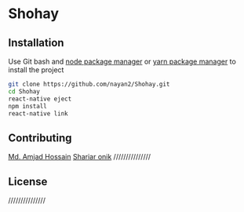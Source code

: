 # Shohay


## Installation

Use Git bash and [node package manager](https://www.npmjs.com/) or [yarn package manager](https://yarnpkg.com/en/) to install the project

```bash
git clone https://github.com/nayan2/Shohay.git
cd Shohay
react-native eject
npm install
react-native link
```


## Contributing
[Md. Amjad Hossain](https://github.com/nayan2/Shohay)
[Shariar onik](https://github.com/shahriarhossain)
///////////////

## License
///////////////

